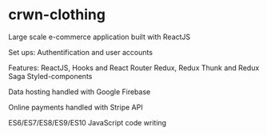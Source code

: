 # crwn-clothing

Large scale e-commerce application built with ReactJS

Set ups:
Authentification and user accounts

Features:
ReactJS, Hooks and React Router
Redux, Redux Thunk and Redux Saga
Styled-components

Data hosting handled with Google Firebase

Online payments handled with Stripe API

ES6/ES7/ES8/ES9/ES10 JavaScript code writing
